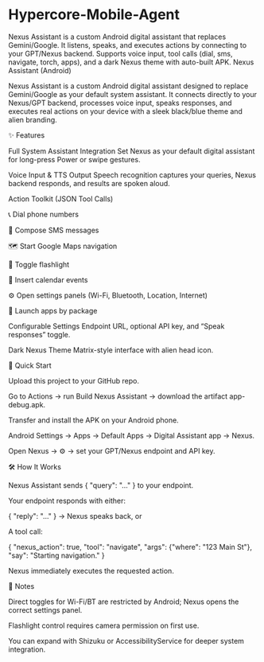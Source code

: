 # Hypercore-Mobile-Agent
Nexus Assistant is a custom Android digital assistant that replaces Gemini/Google. It listens, speaks, and executes actions by connecting to your GPT/Nexus backend. Supports voice input, tool calls (dial, sms, navigate, torch, apps), and a dark Nexus theme with auto-built APK.
Nexus Assistant (Android)

Nexus Assistant is a custom Android digital assistant designed to replace Gemini/Google as your default system assistant. It connects directly to your Nexus/GPT backend, processes voice input, speaks responses, and executes real actions on your device with a sleek black/blue theme and alien branding.

✨ Features

Full System Assistant Integration
Set Nexus as your default digital assistant for long-press Power or swipe gestures.

Voice Input & TTS Output
Speech recognition captures your queries, Nexus backend responds, and results are spoken aloud.

Action Toolkit (JSON Tool Calls)

📞 Dial phone numbers

💬 Compose SMS messages

🗺 Start Google Maps navigation

🔦 Toggle flashlight

📅 Insert calendar events

⚙️ Open settings panels (Wi-Fi, Bluetooth, Location, Internet)

📲 Launch apps by package

Configurable Settings
Endpoint URL, optional API key, and “Speak responses” toggle.

Dark Nexus Theme
Matrix-style interface with alien head icon.

🚀 Quick Start

Upload this project to your GitHub repo.

Go to Actions → run Build Nexus Assistant → download the artifact app-debug.apk.

Transfer and install the APK on your Android phone.

Android Settings → Apps → Default Apps → Digital Assistant app → Nexus.

Open Nexus → ⚙️ → set your GPT/Nexus endpoint and API key.

🛠 How It Works

Nexus Assistant sends { "query": "…" } to your endpoint.

Your endpoint responds with either:

{ "reply": "…" } → Nexus speaks back, or

A tool call:

{
  "nexus_action": true,
  "tool": "navigate",
  "args": {"where": "123 Main St"},
  "say": "Starting navigation."
}


Nexus immediately executes the requested action.

📌 Notes

Direct toggles for Wi-Fi/BT are restricted by Android; Nexus opens the correct settings panel.

Flashlight control requires camera permission on first use.

You can expand with Shizuku or AccessibilityService for deeper system integration.
